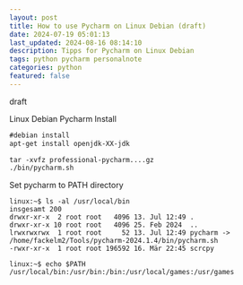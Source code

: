 ```yaml
---
layout: post
title: How to use Pycharm on Linux Debian (draft)
date: 2024-07-19 05:01:13
last_updated: 2024-08-16 08:14:10
description: Tipps for Pycharm on Linux Debian
tags: python pycharm personalnote
categories: python
featured: false
---
```


draft 

Linux Debian Pycharm Install
 
````markdown
#debian install
apt-get install openjdk-XX-jdk

tar -xvfz professional-pycharm....gz
./bin/pycharm.sh
````

Set pycharm to PATH directory 
````commandline
linux:~$ ls -al /usr/local/bin
insgesamt 200
drwxr-xr-x  2 root root   4096 13. Jul 12:49 .
drwxr-xr-x 10 root root   4096 25. Feb 2024  ..
lrwxrwxrwx  1 root root     52 13. Jul 12:49 pycharm -> /home/fackelm2/Tools/pycharm-2024.1.4/bin/pycharm.sh
-rwxr-xr-x  1 root root 196592 16. Mär 22:45 scrcpy

linux:~$ echo $PATH
/usr/local/bin:/usr/bin:/bin:/usr/local/games:/usr/games
````
